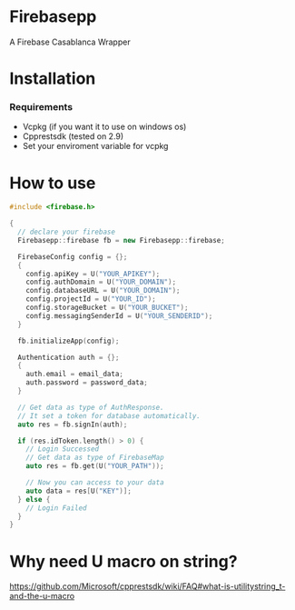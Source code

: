 # Firebasepp

A Firebase Casablanca Wrapper

# Installation

### Requirements

- Vcpkg (if you want it to use on windows os)
- Cpprestsdk (tested on 2.9)
- Set your enviroment variable for vcpkg

# How to use

```cpp
#include <firebase.h>

{
  // declare your firebase
  Firebasepp::firebase fb = new Firebasepp::firebase;

  FirebaseConfig config = {};
  {
    config.apiKey = U("YOUR_APIKEY");
    config.authDomain = U("YOUR_DOMAIN");
    config.databaseURL = U("YOUR_DOMAIN");
    config.projectId = U("YOUR_ID");
    config.storageBucket = U("YOUR_BUCKET");
    config.messagingSenderId = U("YOUR_SENDERID");
  }

  fb.initializeApp(config);

  Authentication auth = {};
  {
    auth.email = email_data;
    auth.password = password_data;
  }

  // Get data as type of AuthResponse.
  // It set a token for database automatically.
  auto res = fb.signIn(auth);

  if (res.idToken.length() > 0) {
    // Login Successed
    // Get data as type of FirebaseMap
    auto res = fb.get(U("YOUR_PATH"));

    // Now you can access to your data
    auto data = res[U("KEY")];
  } else {
    // Login Failed
  }
}
```

# Why need U macro on string?
https://github.com/Microsoft/cpprestsdk/wiki/FAQ#what-is-utilitystring_t-and-the-u-macro
